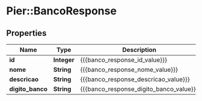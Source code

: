 # Pier::BancoResponse

## Properties
Name | Type | Description | Notes
------------ | ------------- | ------------- | -------------
**id** | **Integer** | {{{banco_response_id_value}}} | [optional] 
**nome** | **String** | {{{banco_response_nome_value}}} | [optional] 
**descricao** | **String** | {{{banco_response_descricao_value}}} | [optional] 
**digito_banco** | **String** | {{{banco_response_digito_banco_value}}} | [optional] 



